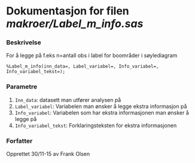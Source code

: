 
# Dokumentasjon for filen *makroer/Label_m_info.sas*

### Beskrivelse

For å legge på f.eks n=antall obs i label for boområder i søylediagram
```
%Label_m_info(inn_data=, Label_variabel=, Info_variabel=, Info_variabel_tekst=);
```

### Parametre

1. `Inn_data`: datasett man utfører analysen på
2. `Label_variabel`: Variabelen man ønsker å legge ekstra informasjon på
3. `Info_variabel`: Variabelen som har ekstra informasjonen man ønsker å legge på
4. `Info_variabel_tekst`: Forklaringsteksten for ekstra informasjonen

### Forfatter

Opprettet 30/11-15 av Frank Olsen
